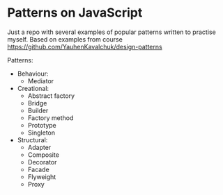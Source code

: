 # Patterns on JavaScript

Just a repo with several examples of popular patterns written to practise myself.
Based on examples from course https://github.com/YauhenKavalchuk/design-patterns

Patterns: 
* Behaviour:
  * Mediator
* Creational:
  * Abstract factory
  * Bridge
  * Builder
  * Factory method
  * Prototype
  * Singleton
* Structural: 
  * Adapter
  * Composite
  * Decorator
  * Facade
  * Flyweight
  * Proxy
